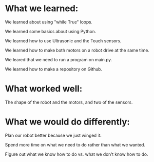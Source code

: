 # What we learned:
We learned about using "while True" loops.

We learned some basics about using Python.

We learned how to use Ultrasonic and the Touch sensors.

We learned how to make both motors on a robot drive at the same time.

We leared that we need to run a program on main.py.

We learned how to make a repository on Github.

# What worked well:

The shape of the robot and the motors, and two of the sensors.

# What we would do differently:

Plan our robot better because we just winged it.

Spend more time on what we need to do rather than what we wanted.

Figure out what we know how to do vs. what we don't know how to do.

